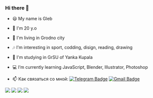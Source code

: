 ### Hi there 👋


- 😃 My name is Gleb 
- 🐒 I'm 20 y.o
- 🏬 I'm living in Grodno city
- 🎶 I'm interesting in sport, codding, disign, reading, drawing
- 🏫 I'm studying in GrSU of Yanka Kupala
- 💻 I’m currently learning JavaScript, Blender, Illustrator, Photoshop

- :mailbox: Как связаться со мной: [![Telegram Badge](https://img.shields.io/badge/-BelgOkstak-blue?style=flat&logo=Telegram&logoColor=white)](https://t.me/kckglb) [![Gmail Badge](https://img.shields.io/badge/-Gmail-red?style=flat&logo=Gmail&logoColor=white)](mailto:belgokstak@gmail.com)

<img src="https://img.shields.io/badge/blender-black?style=for-the-badge&logo=blender&logoColor=orange"/> <img src="https://img.shields.io/badge/JavaScript-black?style=for-the-badge&logo=javascript&logoColor=yeallow"/> <img src="https://img.shields.io/badge/Adobe Illustrator-black?style=for-the-badge&logo=Adobe Illustrator&logoColor=green"/> <img src="https://img.shields.io/badge/Adobe Photoshop-black?style=for-the-badge&logo=Adobe Photoshop&logoColor=purple"/>


